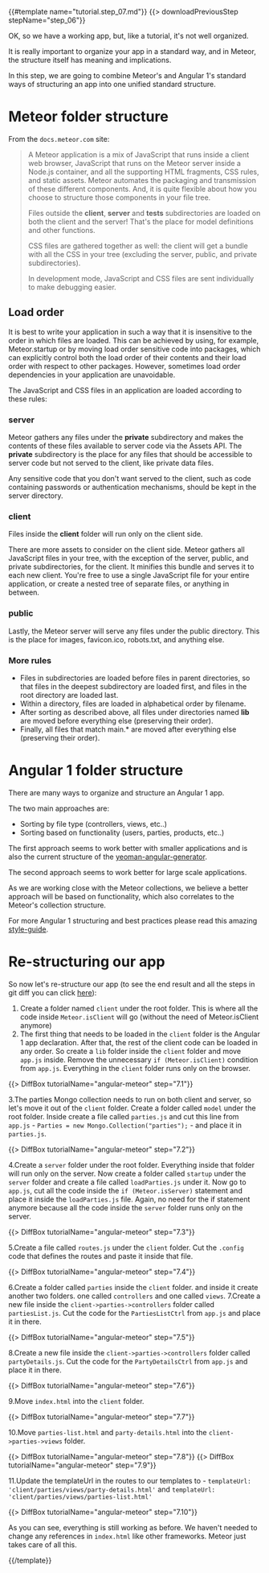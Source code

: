 {{#template name="tutorial.step_07.md"}}
{{> downloadPreviousStep stepName="step_06"}}

OK, so we have a working app, but, like a tutorial, it's not well organized.

It is really important to organize your app in a standard way, and in Meteor, the structure itself has meaning and implications.

In this step, we are going to combine Meteor's and Angular 1's standard ways of structuring an app into one unified standard structure.



# Meteor folder structure

From the `docs.meteor.com` site:

> A Meteor application is a mix of JavaScript that runs inside a client web browser, JavaScript that runs on the Meteor server inside a Node.js container, and all the supporting HTML fragments, CSS rules, and static assets.
> Meteor automates the packaging and transmission of these different components. And, it is quite flexible about how you choose to structure those components in your file tree.
>
> Files outside the **client**, **server** and **tests** subdirectories are loaded on both the client and the server!
> That's the place for model definitions and other functions.
>
> CSS files are gathered together as well: the client will get a bundle with all the CSS in your tree (excluding the server, public, and private subdirectories).
>
> In development mode, JavaScript and CSS files are sent individually to make debugging easier.

## Load order

It is best to write your application in such a way that it is insensitive to the order in which files are loaded. This can be achieved by using, for example, Meteor.startup or by moving load order sensitive code into packages, which can explicitly control both the load order of their contents and their load order with respect to other packages.
However, sometimes load order dependencies in your application are unavoidable.

The JavaScript and CSS files in an application are loaded according to these rules:

### server

Meteor gathers any files under the **private** subdirectory and makes the contents of these files available to server code via the Assets API. The **private** subdirectory is the place for any files that should be accessible to server code but not served to the client, like private data files.

Any sensitive code that you don't want served to the client, such as code containing passwords or authentication mechanisms, should be kept in the server directory.

### client

Files inside the **client** folder will run only on the client side.

There are more assets to consider on the client side. Meteor gathers all JavaScript files in your tree, with the exception of the server, public, and private subdirectories, for the client. It minifies this bundle and serves it to each new client. You're free to use a single JavaScript file for your entire application, or create a nested tree of separate files, or anything in between.


### public

Lastly, the Meteor server will serve any files under the public directory. This is the place for images, favicon.ico, robots.txt, and anything else.

### More rules

* Files in subdirectories are loaded before files in parent directories, so that files in the deepest subdirectory are loaded first, and files in the root directory are loaded last.
* Within a directory, files are loaded in alphabetical order by filename.
* After sorting as described above, all files under directories named **lib** are moved before everything else (preserving their order).
* Finally, all files that match main.* are moved after everything else (preserving their order).


# Angular 1 folder structure

There are many ways to organize and structure an Angular 1 app.

The two main approaches are:

* Sorting by file type (controllers, views, etc..)
* Sorting based on functionality (users, parties, products, etc..)

The first approach seems to work better with smaller applications and is also the current structure of the [yeoman-angular-generator](https://github.com/yeoman/generator-angular).

The second approach seems to work better for large scale applications.

As we are working close with the Meteor collections, we believe a better approach will be based on functionality, which also correlates to the Meteor's collection structure.

For more Angular 1 structuring and best practices please read this amazing [style-guide](https://github.com/johnpapa/angularjs-styleguide#application-structure).



# Re-structuring our app

So now let's re-structure our app (to see the end result and all the steps in git diff you can click [here](https://github.com/Urigo/meteor-angular-socially/compare/step_06...step_07)):

1. Create a folder named `client` under the root folder.  This is where all the code inside `Meteor.isClient` will go (without the need of Meteor.isClient anymore)
2. The first thing that needs to be loaded in the `client` folder is the Angular 1 app declaration. After that, the rest of the client code can be loaded in any order. So create a `lib` folder inside the `client` folder and move `app.js` inside. Remove the unnecessary `if (Meteor.isClient)` condition from `app.js`. Everything in the `client` folder runs only on the browser.

{{> DiffBox tutorialName="angular-meteor" step="7.1"}}

3.The parties Mongo collection needs to run on both client and server, so let's move it out of the `client` folder. Create a folder called `model` under the root folder. Inside create a file called `parties.js` and cut this line from `app.js` - `Parties = new Mongo.Collection("parties");` - and place it in `parties.js`.

{{> DiffBox tutorialName="angular-meteor" step="7.2"}}

4.Create a `server` folder under the root folder. Everything inside that folder will run only on the server. Now create a folder called `startup` under the `server` folder and create a file called `loadParties.js` under it. Now go to `app.js`, cut all the code inside the `if (Meteor.isServer)` statement and place it inside the `loadParties.js` file. Again, no need for the if statement anymore because all the code inside the `server` folder runs only on the server.

{{> DiffBox tutorialName="angular-meteor" step="7.3"}}

5.Create a file called `routes.js` under the `client` folder. Cut the `.config` code that defines the routes and paste it inside that file.

{{> DiffBox tutorialName="angular-meteor" step="7.4"}}

6.Create a folder called `parties` inside the `client` folder. and inside it create another two folders. one called `controllers` and one called `views`.
7.Create a new file inside the `client->parties->controllers` folder called `partiesList.js`. Cut the code for the `PartiesListCtrl` from `app.js` and place it in there.

{{> DiffBox tutorialName="angular-meteor" step="7.5"}}

8.Create a new file inside the `client->parties->controllers` folder called `partyDetails.js`. Cut the code for the `PartyDetailsCtrl` from `app.js` and place it in there.

{{> DiffBox tutorialName="angular-meteor" step="7.6"}}

9.Move `index.html` into the `client` folder.

{{> DiffBox tutorialName="angular-meteor" step="7.7"}}

10.Move `parties-list.html` and `party-details.html` into the `client->parties->views` folder.

{{> DiffBox tutorialName="angular-meteor" step="7.8"}}
{{> DiffBox tutorialName="angular-meteor" step="7.9"}}

11.Update the templateUrl in the routes to our templates to -  `templateUrl: 'client/parties/views/party-details.html'` and `templateUrl: 'client/parties/views/parties-list.html'`

{{> DiffBox tutorialName="angular-meteor" step="7.10"}}

As you can see, everything is still working as before.
We haven't needed to change any references in `index.html` like other frameworks. Meteor just takes care of all this.

{{/template}}
